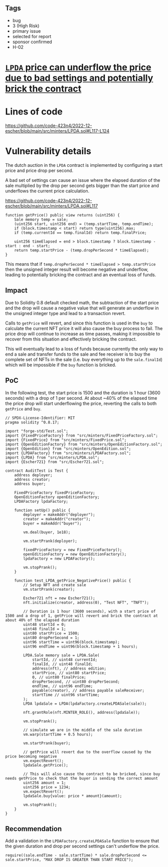 ## Tags

- bug
- 3 (High Risk)
- primary issue
- selected for report
- sponsor confirmed
- H-02

# [`LPDA` price can underflow the price due to bad settings and potentially brick the contract](https://github.com/code-423n4/2022-12-escher-findings/issues/392) 

# Lines of code

https://github.com/code-423n4/2022-12-escher/blob/main/src/minters/LPDA.sol#L117-L124


# Vulnerability details

The dutch auction in the `LPDA` contract is implemented by configuring a start price and price drop per second.

A bad set of settings can cause an issue where the elapsed duration of the sale multiplied by the drop per second gets bigger than the start price and underflows the current price calculation.

https://github.com/code-423n4/2022-12-escher/blob/main/src/minters/LPDA.sol#L117

```solidity
function getPrice() public view returns (uint256) {
    Sale memory temp = sale;
    (uint256 start, uint256 end) = (temp.startTime, temp.endTime);
    if (block.timestamp < start) return type(uint256).max;
    if (temp.currentId == temp.finalId) return temp.finalPrice;

    uint256 timeElapsed = end > block.timestamp ? block.timestamp - start : end - start;
    return temp.startPrice - (temp.dropPerSecond * timeElapsed);
}
```

This means that if `temp.dropPerSecond * timeElapsed > temp.startPrice` then the unsigned integer result will become negative and underflow, leading to potentially bricking the contract and an eventual loss of funds.

## Impact

Due to Solidity 0.8 default checked math, the subtraction of the start price and the drop will cause a negative value that will generate an underflow in the unsigned integer type and lead to a transaction revert.

Calls to `getPrice` will revert, and since this function is used in the `buy` to calculate the current NFT price it will also cause the buy process to fail. The price drop will continue to increase as time passes, making it impossible to recover from this situation and effectively bricking the contract.

This will eventually lead to a loss of funds because currently the only way to end a sale and transfer funds to the sale and fee receiver is to buy the complete set of NFTs in the sale (i.e. buy everything up to the `sale.finalId`) which will be impossible if the `buy` function is bricked.

## PoC

In the following test, the start price is 1500 and the duration is 1 hour (3600 seconds) with a drop of 1 per second. At about ~40% of the elapsed time the price drop will start underflowing the price, reverting the calls to both `getPrice` and `buy`.

```solidity
// SPDX-License-Identifier: MIT
pragma solidity ^0.8.17;

import "forge-std/Test.sol";
import {FixedPriceFactory} from "src/minters/FixedPriceFactory.sol";
import {FixedPrice} from "src/minters/FixedPrice.sol";
import {OpenEditionFactory} from "src/minters/OpenEditionFactory.sol";
import {OpenEdition} from "src/minters/OpenEdition.sol";
import {LPDAFactory} from "src/minters/LPDAFactory.sol";
import {LPDA} from "src/minters/LPDA.sol";
import {Escher721} from "src/Escher721.sol";

contract AuditTest is Test {
    address deployer;
    address creator;
    address buyer;

    FixedPriceFactory fixedPriceFactory;
    OpenEditionFactory openEditionFactory;
    LPDAFactory lpdaFactory;

    function setUp() public {
        deployer = makeAddr("deployer");
        creator = makeAddr("creator");
        buyer = makeAddr("buyer");

        vm.deal(buyer, 1e18);

        vm.startPrank(deployer);

        fixedPriceFactory = new FixedPriceFactory();
        openEditionFactory = new OpenEditionFactory();
        lpdaFactory = new LPDAFactory();

        vm.stopPrank();
    }
    
    function test_LPDA_getPrice_NegativePrice() public {
        // Setup NFT and create sale
        vm.startPrank(creator);

        Escher721 nft = new Escher721();
        nft.initialize(creator, address(0), "Test NFT", "TNFT");

        // Duration is 1 hour (3600 seconds), with a start price of 1500 and a drop of 1, getPrice will revert and brick the contract at about 40% of the elapsed duration
        uint48 startId = 0;
        uint48 finalId = 1;
        uint80 startPrice = 1500;
        uint80 dropPerSecond = 1;
        uint96 startTime = uint96(block.timestamp);
        uint96 endTime = uint96(block.timestamp + 1 hours);

        LPDA.Sale memory sale = LPDA.Sale(
            startId, // uint48 currentId;
            finalId, // uint48 finalId;
            address(nft), // address edition;
            startPrice, // uint80 startPrice;
            0, // uint80 finalPrice;
            dropPerSecond, // uint80 dropPerSecond;
            endTime, // uint96 endTime;
            payable(creator), // address payable saleReceiver;
            startTime // uint96 startTime;
        );
        LPDA lpdaSale = LPDA(lpdaFactory.createLPDASale(sale));

        nft.grantRole(nft.MINTER_ROLE(), address(lpdaSale));

        vm.stopPrank();

        // simulate we are in the middle of the sale duration
        vm.warp(startTime + 0.5 hours);

        vm.startPrank(buyer);

        // getPrice will revert due to the overflow caused by the price becoming negative
        vm.expectRevert();
        lpdaSale.getPrice();

        // This will also cause the contract to be bricked, since buy needs getPrice to check that the buyer is sending the correct amount
        uint256 amount = 1;
        uint256 price = 1234;
        vm.expectRevert();
        lpdaSale.buy{value: price * amount}(amount);

        vm.stopPrank();
    }
}
```

## Recommendation

Add a validation in the `LPDAFactory.createLPDASale` function to ensure that the given duration and drop per second settings can't underflow the price.

```solidity
require((sale.endTime - sale.startTime) * sale.dropPerSecond <= sale.startPrice, "MAX DROP IS GREATER THAN START PRICE");
```
